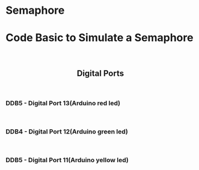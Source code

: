 # Semaphore
<h1>Code Basic to Simulate a Semaphore</h1><br>

<center><h2>Digital Ports</h2></center><br>
<h3>DDB5 - Digital Port 13(Arduino red led)</h3><br>
<h3>DDB4 - Digital Port 12(Arduino green led)</h3><br>
<h3>DDB5 - Digital Port 11(Arduino yellow led)</h3><br>




